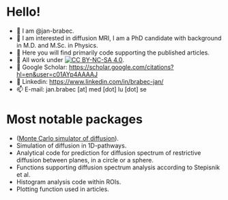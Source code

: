 # Hello!
- 👋 I am @jan-brabec.
- 👀 I am interested in diffusion MRI, I am a PhD candidate with background in M.D. and M.Sc. in Physics.
- 👀 Here you will find primarily code supporting the published articles.
- 👀 All work under [![CC BY-NC-SA 4.0][cc-by-nc-sa-shield]][cc-by-nc-sa].
- 👀 Google Scholar: https://scholar.google.com/citations?hl=en&user=c01AYp4AAAAJ
- 👀 Linkedin: https://www.linkedin.com/in/brabec-jan/
- 📫 E-mail: jan.brabec [at] med [dot] lu [dot] se

[cc-by-nc-sa]: http://creativecommons.org/licenses/by-nc-sa/4.0/
[cc-by-nc-sa-shield]: https://img.shields.io/badge/License-CC%20BY--NC--SA%204.0-lightgrey.svg

# Most notable packages
- ([Monte Carlo simulator of diffusion](https://github.com/jan-brabec/undulating_fibers/tree/master/Monte%20Carlo)).
- Simulation of diffusion in 1D-pathways.
- Analytical code for prediction for diffusion spectrum of restrictive diffusion between planes, in a circle or a sphere.
- Functions supporting diffusion spectrum analysis according to Stepisnik et al.
- Histogram analysis code within ROIs.
- Plotting function used in articles.
